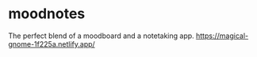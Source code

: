 # moodnotes
The perfect blend of a moodboard and a notetaking app.
https://magical-gnome-1f225a.netlify.app/
